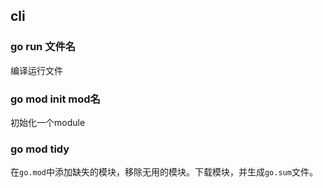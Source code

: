 ## cli
### go run 文件名
编译运行文件

### go mod init mod名
初始化一个module

### go mod tidy
在`go.mod`中添加缺失的模块，移除无用的模块。下载模块，并生成`go.sum`文件。